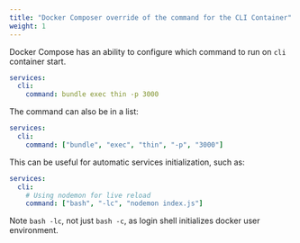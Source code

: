 ```yaml
---
title: "Docker Composer override of the command for the CLI Container"
weight: 1
---
```


Docker Compose has an ability to configure which command to run on `cli` container start.

```yaml
services:
  cli:
    command: bundle exec thin -p 3000
```

The command can also be in a list:
```yaml
services:
  cli:
    command: ["bundle", "exec", "thin", "-p", "3000"]
```

This can be useful for automatic services initialization, such as:
```yaml
services:
  cli:
    # Using nodemon for live reload
    command: ["bash", "-lc", "nodemon index.js"]
```

Note `bash -lc`, not just `bash -c`, as login shell initializes docker user environment.
